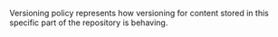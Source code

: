 Versioning policy represents how versioning for content stored in this specific part of the repository is behaving.
